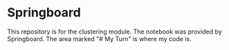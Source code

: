 # Springboard
This repository is for the clustering module. The notebook was provided by Springboard. The area marked "# My Turn" is where my code is.
